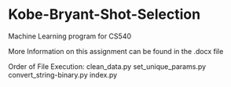 # Kobe-Bryant-Shot-Selection
Machine Learning program for CS540

More Information on this assignment can be found in the .docx file

  
Order of File Execution:
clean_data.py
set_unique_params.py
convert_string-binary.py
index.py


